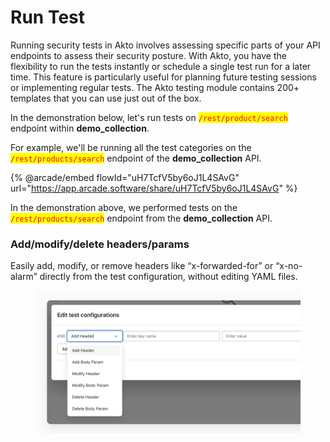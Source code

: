 # Run Test

Running security tests in Akto involves assessing specific parts of your API endpoints to assess their security posture. With Akto, you have the flexibility to run the tests instantly or schedule a single test run for a later time. This feature is particularly useful for planning future testing sessions or implementing regular tests. The Akto testing module contains 200+ templates that you can use just out of the box.

In the demonstration below, let's run tests on <mark style="color:red;">`/rest/product/search`</mark> endpoint within **demo\_collection**.

For example, we'll be running all the test categories on the <mark style="color:red;">`/rest/products/search`</mark> endpoint of the **demo\_collection** API.

{% @arcade/embed flowId="uH7TcfV5by6oJ1L4SAvG" url="https://app.arcade.software/share/uH7TcfV5by6oJ1L4SAvG" %}

In the demonstration above, we performed tests on the <mark style="color:red;">`/rest/products/search`</mark> endpoint from the **demo\_collection** API.

### Add/modify/delete headers/params

Easily add, modify, or remove headers like “x-forwarded-for” or “x-no-alarm” directly from the test configuration, without editing YAML files.

<figure><img src="../../.gitbook/assets/image (1) (1) (1) (1).png" alt=""><figcaption></figcaption></figure>
